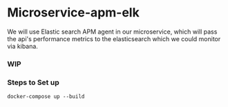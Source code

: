 # Microservice-apm-elk

We will use Elastic search APM agent in our microservice, which will pass the api's performance metrics to the elasticsearch which we could monitor via kibana.

### WIP

### Steps to Set up
```
docker-compose up --build
```
